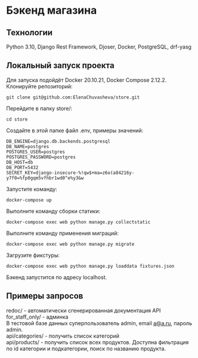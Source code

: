 # Бэкенд магазина
## Технологии
Python 3.10, Django Rest Framework, Djoser, Docker, PostgreSQL, drf-yasg

## Локальный запуск проекта  
Для запуска подойдёт Docker 20.10.21, Docker Compose 2.12.2.  
Клонируйте репозиторий:  
```
git clone git@github.com:ElenaChuvasheva/store.git
```
Перейдите в папку store/:
```
cd store
```
Создайте в этой папке файл .env, примеры значений:
```
DB_ENGINE=django.db.backends.postgresql
DB_NAME=postgres
POSTGRES_USER=postgres
POSTGRES_PASSWORD=postgres
DB_HOST=db
DB_PORT=5432
SECRET_KEY=django-insecure-%!qw$+ma=z6o(a84216y-y7f0=%fp0gqm5vfhbr1wd0^e%y3&w
```
Запустите команду:
```
docker-compose up
```
Выполните команду сборки статики:
```
docker-compose exec web python manage.py collectstatic
```
Выполните команду применения миграций:
```
docker-compose exec web python manage.py migrate
```
Загрузите фикстуры:
```
docker-compose exec web python manage.py loaddata fixtures.json
```
Бэкенд запустится по адресу localhost.

## Примеры запросов
redoc/ - автоматически сгенерированная документация API  
for_staff_only/ - админка  
В тестовой базе данных суперпользователь admin, email a@a.ru, пароль admin.  
api/categories/ - получить список категорий  
api/products/ - получить список всех продуктов. Доступна фильтрация по id категории и подкатегории, поиск по названию продукта.
